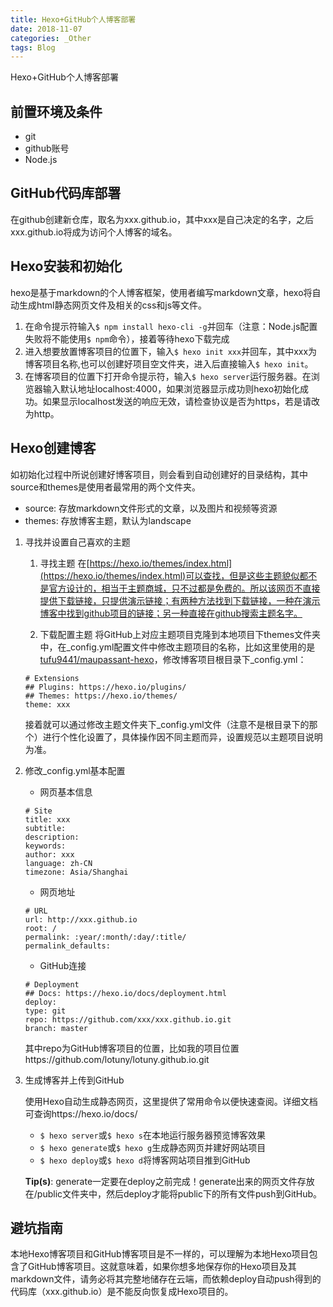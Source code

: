 ```yaml
---
title: Hexo+GitHub个人博客部署
date: 2018-11-07
categories: _Other
tags: Blog
---
```


Hexo+GitHub个人博客部署

<!--more-->

## 前置环境及条件
- git
- github账号
- Node.js

## GitHub代码库部署
在github创建新仓库，取名为xxx.github.io，其中xxx是自己决定的名字，之后xxx.github.io将成为访问个人博客的域名。

## Hexo安装和初始化
hexo是基于markdown的个人博客框架，使用者编写markdown文章，hexo将自动生成html静态网页文件及相关的css和js等文件。

1. 在命令提示符输入```$ npm install hexo-cli -g```并回车（注意：Node.js配置失败将不能使用```$ npm```命令），接着等待hexo下载完成
2. 进入想要放置博客项目的位置下，输入```$ hexo init xxx```并回车，其中xxx为博客项目名称,也可以创建好项目空文件夹，进入后直接输入```$ hexo init```。
3. 在博客项目的位置下打开命令提示符，输入```$ hexo server```运行服务器。在浏览器输入默认地址localhost:4000，如果浏览器显示成功则hexo初始化成功。如果显示localhost发送的响应无效，请检查协议是否为https，若是请改为http。

## Hexo创建博客
如初始化过程中所说创建好博客项目，则会看到自动创建好的目录结构，其中source和themes是使用者最常用的两个文件夹。
- source: 存放markdown文件形式的文章，以及图片和视频等资源
- themes: 存放博客主题，默认为landscape

1. 寻找并设置自己喜欢的主题

    1. 寻找主题
    在[https://hexo.io/themes/index.html](https://hexo.io/themes/index.html)可以查找，但是这些主题貌似都不是官方设计的，相当于主题商城，只不过都是免费的。所以该网页不直接提供下载链接，只提供演示链接；有两种方法找到下载链接，一种在演示博客中找到github项目的链接；另一种直接在github搜索主题名字。

    2. 下载配置主题
    将GitHub上对应主题项目克隆到本地项目下themes文件夹中，在_config.yml配置文件中修改主题项目的名称，比如这里使用的是[tufu9441/maupassant-hexo](https://github.com/tufu9441/maupassant-hexo)，修改博客项目根目录下_config.yml：
    ```
    # Extensions
    ## Plugins: https://hexo.io/plugins/
    ## Themes: https://hexo.io/themes/
    theme: xxx
    ```
    接着就可以通过修改主题文件夹下_config.yml文件（注意不是根目录下的那个）进行个性化设置了，具体操作因不同主题而异，设置规范以主题项目说明为准。

2. 修改_config.yml基本配置

    - 网页基本信息
    ```
    # Site
    title: xxx
    subtitle:
    description:
    keywords:
    author: xxx
    language: zh-CN
    timezone: Asia/Shanghai
    ```

    - 网页地址
    ```
    # URL
    url: http://xxx.github.io
    root: /
    permalink: :year/:month/:day/:title/
    permalink_defaults:
    ```

    - GitHub连接
    ```
    # Deployment
    ## Docs: https://hexo.io/docs/deployment.html
    deploy:
    type: git
    repo: https://github.com/xxx/xxx.github.io.git
    branch: master
    ```
    其中repo为GitHub博客项目的位置，比如我的项目位置https://github.com/lotuny/lotuny.github.io.git

3. 生成博客并上传到GitHub

    使用Hexo自动生成静态网页，这里提供了常用命令以便快速查阅。详细文档可查询https://hexo.io/docs/

    - ```$ hexo server```或```$ hexo s```在本地运行服务器预览博客效果
    - ```$ hexo generate```或```$ hexo g```生成静态网页并建好网站项目
    - ```$ hexo deploy```或```$ hexo d```将博客网站项目推到GitHub

    **Tip(s)**: generate一定要在deploy之前完成！generate出来的网页文件存放在/public文件夹中，然后deploy才能将public下的所有文件push到GitHub。
    
## 避坑指南
本地Hexo博客项目和GitHub博客项目是不一样的，可以理解为本地Hexo项目包含了GitHub博客项目。这就意味着，如果你想多地保存你的Hexo项目及其markdown文件，请务必将其完整地储存在云端，而依赖deploy自动push得到的代码库（xxx.github.io）是不能反向恢复成Hexo项目的。